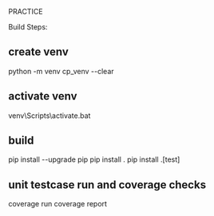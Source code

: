 PRACTICE

Build Steps:

## create venv
python -m venv cp_venv --clear 
## activate venv
venv\Scripts\activate.bat
## build
pip install --upgrade pip
pip install .
pip install .[test]
## unit testcase run and coverage checks
coverage run
coverage report



